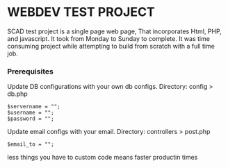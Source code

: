 # WEBDEV TEST PROJECT
SCAD test project is a single page web page, That incorporates Html, PHP, and javascript. It took from Monday to Sunday to complete. It was time consuming project while attempting to build from scratch with a full time job.
 
### Prerequisites

Update DB configurations with your own db configs.
Directory: config > db.php

```
$servername = "";
$username = "";
$password = "";
 ```
 
 
Update email configs with your email.
Directory: controllers > post.php

```
$email_to = "";

 ```
 
 less things you have to custom code means faster productin times
